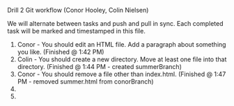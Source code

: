 Drill 2 Git workflow (Conor Hooley, Colin Nielsen)

We will alternate between tasks and push and pull in sync. Each completed task will be marked and timestamped in this file.

1. Conor - You should edit an HTML file. Add a paragraph about something you like. (Finished @ 1:42 PM)
2. Colin - You should create a new directory. Move at least one file into that directory. (Finished @ 1:44 PM - created summerBranch)
3. Conor - You should remove a file other than index.html. (Finished @ 1:47 PM - removed summer.html from conorBranch)
4. 
5. 